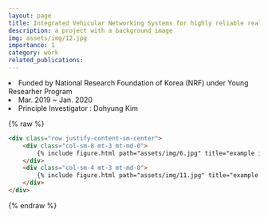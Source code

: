 ```yaml
---
layout: page
title: Integrated Vehicular Networking Systems for highly reliable real-time services
description: a project with a background image
img: assets/img/12.jpg
importance: 1
category: work
related_publications:
---
```


<li> Funded by National Research Foundation of Korea (NRF) under Young Researher Program
<li> Mar. 2019 ~ Jan. 2020
<li> Principle Investigator : Dohyung Kim

{% raw %}
```html
<div class="row justify-content-sm-center">
    <div class="col-sm-8 mt-3 mt-md-0">
        {% include figure.html path="assets/img/6.jpg" title="example image" class="img-fluid rounded z-depth-1" %}
    </div>
    <div class="col-sm-4 mt-3 mt-md-0">
        {% include figure.html path="assets/img/11.jpg" title="example image" class="img-fluid rounded z-depth-1" %}
    </div>
</div>
```
{% endraw %}
